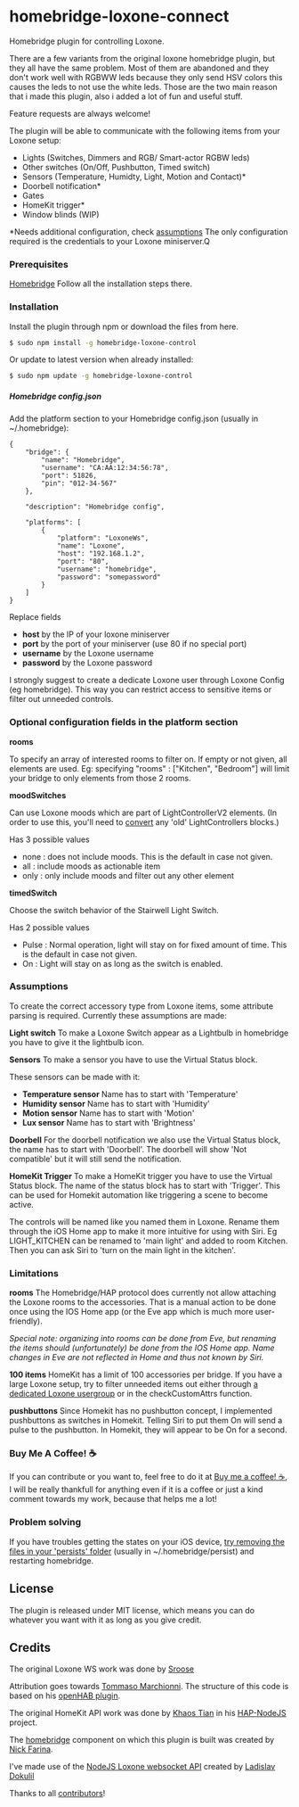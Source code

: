 # homebridge-loxone-connect
Homebridge plugin for controlling Loxone.

There are a few variants from the original loxone homebridge plugin,
but they all have the same problem. Most of them are abandoned and they don't work well with RGBWW leds because they only send HSV colors this causes the leds to not use the white leds.
Those are the two main reason that i made this plugin, also i added a lot of fun and useful stuff.

Feature requests are always welcome!

The plugin will be able to communicate with the following items from your Loxone setup:
  - Lights (Switches, Dimmers and RGB/ Smart-actor RGBW leds)
  - Other switches (On/Off, Pushbutton, Timed switch)
  - Sensors (Temperature, Humidty, Light, Motion and Contact)*
  - Doorbell notification*
  - Gates
  - HomeKit trigger*
  - Window blinds (WIP)

*Needs additional configuration, check [assumptions](#assumptions)
The only configuration required is the credentials to your Loxone miniserver.Q

### Prerequisites
[Homebridge](https://github.com/nfarina/homebridge)
Follow all the installation steps there.

### Installation

Install the plugin through npm or download the files from here.

```sh
$ sudo npm install -g homebridge-loxone-control
```
Or update to latest version when already installed:
```sh
$ sudo npm update -g homebridge-loxone-control
```

##### Homebridge config.json

Add the platform section to your Homebridge config.json (usually in ~/.homebridge):
```
{
    "bridge": {
        "name": "Homebridge",
        "username": "CA:AA:12:34:56:78",
        "port": 51826,
        "pin": "012-34-567"
    },

    "description": "Homebridge config",

    "platforms": [
        {
            "platform": "LoxoneWs",
            "name": "Loxone",
            "host": "192.168.1.2",
            "port": "80",
            "username": "homebridge",
            "password": "somepassword"
        }
    ]
}
```
Replace fields
* **host** by the IP of your loxone miniserver
* **port** by the port of your miniserver (use 80 if no special port)
* **username** by the Loxone username
* **password** by the Loxone password

I strongly suggest to create a dedicate Loxone user through Loxone Config (eg homebridge). This way you can restrict access to sensitive items or filter out unneeded controls.

### Optional configuration fields in the platform section

**rooms**

To specify an array of interested rooms to filter on. If empty or not given, all elements are used.
Eg: specifying "rooms" : ["Kitchen", "Bedroom"] will limit your bridge to only elements from those 2 rooms. 

**moodSwitches**

Can use Loxone moods which are part of LightControllerV2 elements. (In order to use this, you'll need to [convert](https://www.loxone.com/enen/kb/lighting-controller-v2/) any 'old' LightControllers blocks.)

Has 3 possible values
* none : does not include moods. This is the default in case not given.
* all : include moods as actionable item
* only : only include moods and filter out any other element

**timedSwitch**

Choose the switch behavior of the Stairwell Light Switch.

Has 2 possible values
* Pulse : Normal operation, light will stay on for fixed amount of time. This is the default in case not given.
* On : Light will stay on as long as the switch is enabled.

### Assumptions
To create the correct accessory type from Loxone items, some attribute parsing is required.
Currently these assumptions are made:

**Light switch**
To make a Loxone Switch appear as a Lightbulb in homebridge you have to give it the lightbulb icon.

**Sensors**
To make a sensor you have to use the Virtual Status block.

These sensors can be made with it:
* **Temperature sensor** Name has to start with 'Temperature'  
* **Humidity sensor** Name has to start with 'Humidity'  
* **Motion sensor** Name has to start with 'Motion'  
* **Lux sensor** Name has to start with 'Brightness'

**Doorbell**
For the doorbell notification we also use the Virtual Status block, the name has to start with 'Doorbell'.
The doorbell will show 'Not compatible' but it will still send the notification.

**HomeKit Trigger**
To make a HomeKit trigger you have to use the Virtual Status block.
The name of the status block has to start with 'Trigger'.
This can be used for Homekit automation like triggering a scene to become active.


The controls will be named like you named them in Loxone. Rename them through the iOS Home app to make it more intuitive for using with Siri. Eg LIGHT_KITCHEN can be renamed to 'main light' and added to room Kitchen. Then you can ask Siri to 'turn on the main light in the kitchen'.

### Limitations

**rooms**
The Homebridge/HAP protocol does currently not allow attaching the Loxone rooms to the accessories. That is a manual action to be done once using the IOS Home app (or the Eve app which is much more user-friendly).

_Special note: organizing into rooms can be done from Eve, but renaming the items should (unfortunately) be done from the IOS Home app. Name changes in Eve are not reflected in Home and thus not known by Siri._

**100 items**
HomeKit has a limit of 100 accessories per bridge. If you have a large Loxone setup, try to filter unneeded items out either through [a dedicated Loxone usergroup](https://github.com/Sroose/homebridge-loxone-ws/issues/27) or in the checkCustomAttrs function.

**pushbuttons**
Since Homekit has no pushbutton concept, I implemented pushbuttons as switches in Homekit. Telling Siri to put them On will send a pulse to the pushbutton. In Homekit, they will appear to be On for a second.

### Buy Me A Coffee! ☕
If you can contribute or you want to, feel free to do it at [Buy me a coffee! ☕](https://www.buymeacoffee.com/michaeldev), I will be really thankfull for anything even if it is a coffee or just a kind comment towards my work, because that helps me a lot!

### Problem solving

If you have troubles getting the states on your iOS device, [try removing the files in your 'persists' folder](https://github.com/nfarina/homebridge#my-ios-app-cant-find-homebridge) (usually in ~/.homebridge/persist) and restarting homebridge.


License
----

The plugin is released under MIT license, which means you can do whatever you want with it as long as you give credit.

Credits
----
The original Loxone WS work was done by [Sroose](https://github.com/Sroose/homebridge-loxone-ws)

Attribution goes towards [Tommaso Marchionni](https://github.com/tommasomarchionni). The structure of this code is based on his [openHAB plugin](https://github.com/tommasomarchionni/homebridge-openHAB).

The original HomeKit API work was done by [Khaos Tian](https://github.com/KhaosT) in his [HAP-NodeJS](https://github.com/KhaosT/HAP-NodeJS) project.

The [homebridge](https://github.com/nfarina/homebridge) component on which this plugin is built was created by [Nick Farina](https://github.com/nfarina).

I've made use of the [NodeJS Loxone websocket API](https://github.com/alladdin/node-lox-ws-api) created by [Ladislav Dokulil](https://github.com/alladdin)

Thanks to all [contributors](https://github.com/Sroose/homebridge-loxone-ws/graphs/contributors)!
